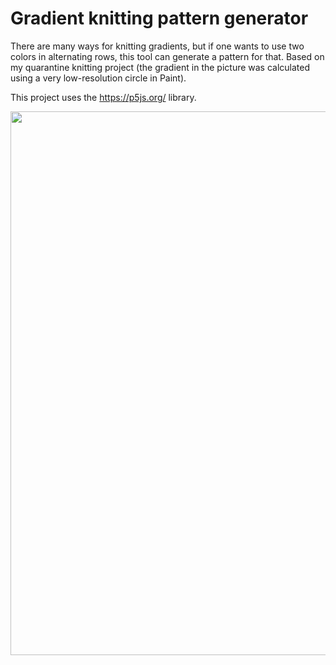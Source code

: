 # Gradient knitting pattern generator

There are many ways for knitting gradients, but if one wants to use two colors in alternating rows, this tool can generate a pattern for that. Based on my quarantine knitting project (the gradient in the picture was calculated using a very low-resolution circle in Paint).

This project uses the https://p5js.org/ library.

 <img src="https://github.com/zsofi-gagyi/zsofi-gagyi.github.io/blob/main/blueKnit.png" width="870px"></img> 
